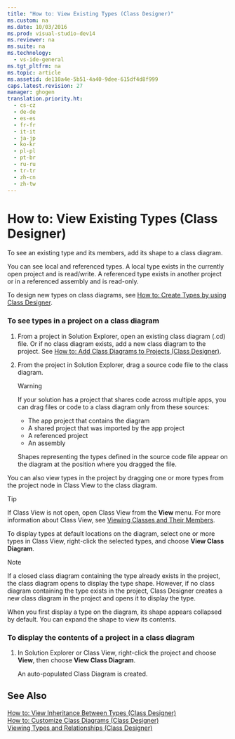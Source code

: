 ```yaml
---
title: "How to: View Existing Types (Class Designer)"
ms.custom: na
ms.date: 10/03/2016
ms.prod: visual-studio-dev14
ms.reviewer: na
ms.suite: na
ms.technology: 
  - vs-ide-general
ms.tgt_pltfrm: na
ms.topic: article
ms.assetid: de110a4e-5b51-4a40-9dee-615df4d8f999
caps.latest.revision: 27
manager: ghogen
translation.priority.ht: 
  - cs-cz
  - de-de
  - es-es
  - fr-fr
  - it-it
  - ja-jp
  - ko-kr
  - pl-pl
  - pt-br
  - ru-ru
  - tr-tr
  - zh-cn
  - zh-tw
---
```

# How to: View Existing Types (Class Designer)
To see an existing type and its members, add its shape to a class diagram.  
  
 You can see local and referenced types. A local type exists in the currently open project and is read/write. A referenced type exists in another project or in a referenced assembly and is read-only.  
  
 To design new types on class diagrams, see [How to: Create Types by using Class Designer](../VS_IDE/How-to--Create-Types-by-using-Class-Designer.md).  
  
### To see types in a project on a class diagram  
  
1.  From a project in Solution Explorer, open an existing class diagram (.cd) file. Or if no class diagram exists, add a new class diagram to the project. See [How to: Add Class Diagrams to Projects (Class Designer)](../VS_IDE/How-to--Add-Class-Diagrams-to-Projects--Class-Designer-.md).  
  
2.  From the project in Solution Explorer, drag a source code file to the class diagram.  
  
    > [!WARNING]
    >  If your solution has a project that shares code across multiple apps, you can drag files or code to a class diagram only from these sources:  
    >   
    >  -   The app project that contains the diagram  
    > -   A shared project that was imported by the app project  
    > -   A referenced project  
    > -   An assembly  
  
     Shapes representing the types defined in the source code file appear on the diagram at the position where you dragged the file.  
  
 You can also view types in the project by dragging one or more types from the project node in Class View to the class diagram.  
  
> [!TIP]
>  If Class View is not open, open Class View from the **View** menu. For more information about Class View, see [Viewing Classes and Their Members](assetId:///71e9e8f3-261a-4e0c-87bf-5ec48b8bf333).  
  
 To display types at default locations on the diagram, select one or more types in Class View, right-click the selected types, and choose **View Class Diagram**.  
  
> [!NOTE]
>  If a closed class diagram containing the type already exists in the project, the class diagram opens to display the type shape. However, if no class diagram containing the type exists in the project, Class Designer creates a new class diagram in the project and opens it to display the type.  
  
 When you first display a type on the diagram, its shape appears collapsed by default. You can expand the shape to view its contents.  
  
### To display the contents of a project in a class diagram  
  
1.  In Solution Explorer or Class View, right-click the project and choose **View**, then choose **View Class Diagram**.  
  
     An auto-populated Class Diagram is created.  
  
## See Also  
 [How to: View Inheritance Between Types (Class Designer)](../VS_IDE/How-to--View-Inheritance-Between-Types--Class-Designer-.md)   
 [How to: Customize Class Diagrams (Class Designer)](../VS_IDE/How-to--Customize-Class-Diagrams--Class-Designer-.md)   
 [Viewing Types and Relationships (Class Designer)](../VS_IDE/Viewing-Types-and-Relationships--Class-Designer-.md)